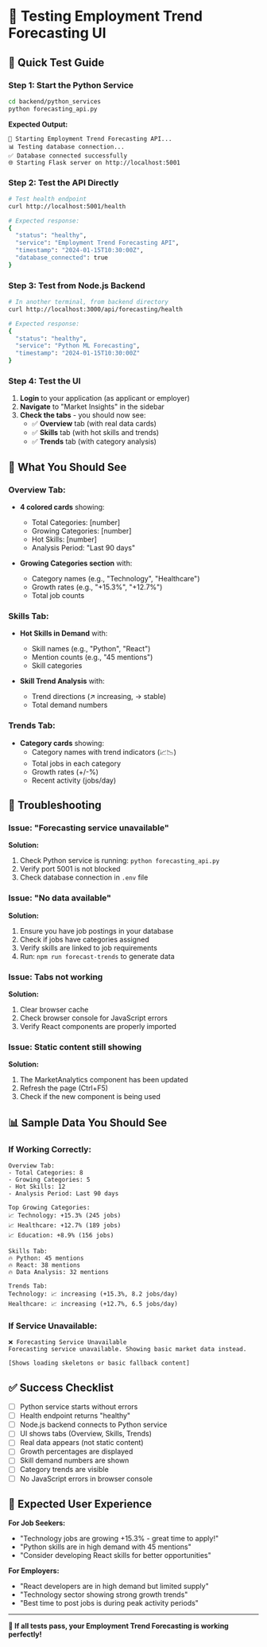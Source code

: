 # 🧪 Testing Employment Trend Forecasting UI

## 🚀 Quick Test Guide

### **Step 1: Start the Python Service**
```bash
cd backend/python_services
python forecasting_api.py
```

**Expected Output:**
```
🚀 Starting Employment Trend Forecasting API...
📊 Testing database connection...
✅ Database connected successfully
🌐 Starting Flask server on http://localhost:5001
```

### **Step 2: Test the API Directly**
```bash
# Test health endpoint
curl http://localhost:5001/health

# Expected response:
{
  "status": "healthy",
  "service": "Employment Trend Forecasting API",
  "timestamp": "2024-01-15T10:30:00Z",
  "database_connected": true
}
```

### **Step 3: Test from Node.js Backend**
```bash
# In another terminal, from backend directory
curl http://localhost:3000/api/forecasting/health

# Expected response:
{
  "status": "healthy",
  "service": "Python ML Forecasting",
  "timestamp": "2024-01-15T10:30:00Z"
}
```

### **Step 4: Test the UI**

1. **Login** to your application (as applicant or employer)
2. **Navigate** to "Market Insights" in the sidebar
3. **Check the tabs** - you should now see:
   - ✅ **Overview** tab (with real data cards)
   - ✅ **Skills** tab (with hot skills and trends)
   - ✅ **Trends** tab (with category analysis)

## 🎯 What You Should See

### **Overview Tab:**
- **4 colored cards** showing:
  - Total Categories: [number]
  - Growing Categories: [number]
  - Hot Skills: [number]
  - Analysis Period: "Last 90 days"

- **Growing Categories section** with:
  - Category names (e.g., "Technology", "Healthcare")
  - Growth rates (e.g., "+15.3%", "+12.7%")
  - Total job counts

### **Skills Tab:**
- **Hot Skills in Demand** with:
  - Skill names (e.g., "Python", "React")
  - Mention counts (e.g., "45 mentions")
  - Skill categories

- **Skill Trend Analysis** with:
  - Trend directions (↗️ increasing, → stable)
  - Total demand numbers

### **Trends Tab:**
- **Category cards** showing:
  - Category names with trend indicators (📈📉)
  - Total jobs in each category
  - Growth rates (+/-%)
  - Recent activity (jobs/day)

## 🚨 Troubleshooting

### **Issue: "Forecasting service unavailable"**
**Solution:**
1. Check Python service is running: `python forecasting_api.py`
2. Verify port 5001 is not blocked
3. Check database connection in `.env` file

### **Issue: "No data available"**
**Solution:**
1. Ensure you have job postings in your database
2. Check if jobs have categories assigned
3. Verify skills are linked to job requirements
4. Run: `npm run forecast-trends` to generate data

### **Issue: Tabs not working**
**Solution:**
1. Clear browser cache
2. Check browser console for JavaScript errors
3. Verify React components are properly imported

### **Issue: Static content still showing**
**Solution:**
1. The MarketAnalytics component has been updated
2. Refresh the page (Ctrl+F5)
3. Check if the new component is being used

## 📊 Sample Data You Should See

### **If Working Correctly:**
```
Overview Tab:
- Total Categories: 8
- Growing Categories: 5
- Hot Skills: 12
- Analysis Period: Last 90 days

Top Growing Categories:
📈 Technology: +15.3% (245 jobs)
📈 Healthcare: +12.7% (189 jobs)
📈 Education: +8.9% (156 jobs)

Skills Tab:
🔥 Python: 45 mentions
🔥 React: 38 mentions
🔥 Data Analysis: 32 mentions

Trends Tab:
Technology: 📈 increasing (+15.3%, 8.2 jobs/day)
Healthcare: 📈 increasing (+12.7%, 6.5 jobs/day)
```

### **If Service Unavailable:**
```
❌ Forecasting Service Unavailable
Forecasting service unavailable. Showing basic market data instead.

[Shows loading skeletons or basic fallback content]
```

## ✅ Success Checklist

- [ ] Python service starts without errors
- [ ] Health endpoint returns "healthy"
- [ ] Node.js backend connects to Python service
- [ ] UI shows tabs (Overview, Skills, Trends)
- [ ] Real data appears (not static content)
- [ ] Growth percentages are displayed
- [ ] Skill demand numbers are shown
- [ ] Category trends are visible
- [ ] No JavaScript errors in browser console

## 🎉 Expected User Experience

**For Job Seekers:**
- "Technology jobs are growing +15.3% - great time to apply!"
- "Python skills are in high demand with 45 mentions"
- "Consider developing React skills for better opportunities"

**For Employers:**
- "React developers are in high demand but limited supply"
- "Technology sector showing strong growth trends"
- "Best time to post jobs is during peak activity periods"

---

**🚀 If all tests pass, your Employment Trend Forecasting is working perfectly!**
